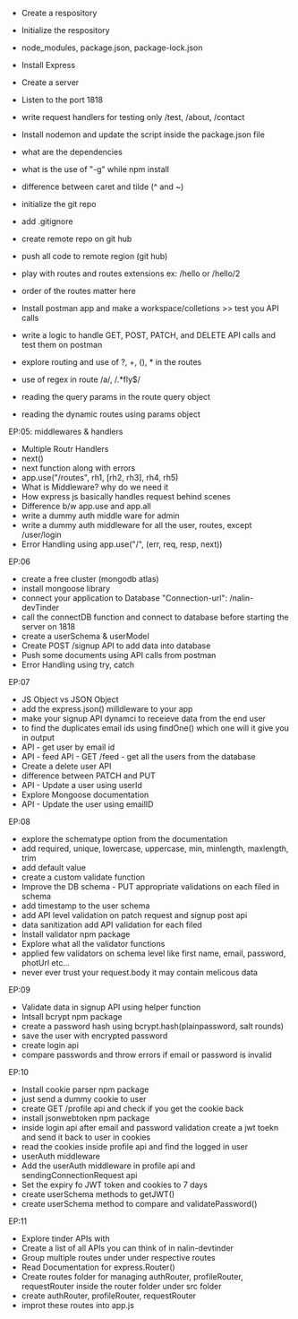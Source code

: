 - Create a respository
- Initialize the respository
- node_modules, package.json, package-lock.json
- Install Express
- Create a server
- Listen to the port 1818
- write request handlers for testing only /test, /about, /contact
- Install nodemon and update the script inside the package.json file
- what are the dependencies
- what is the use of "-g" while npm install
- difference between caret and tilde (^ and ~)


- initialize the git repo
- add .gitignore
- create remote repo on git hub
- push all code to remote region (git hub)
- play with routes and routes extensions ex: /hello  or /hello/2
- order of the routes matter here
- Install postman app and make a workspace/colletions >> test you API calls
- write a logic to handle GET, POST, PATCH, and DELETE API calls and test them on postman
- explore routing and use of ?, +, (), * in the routes
- use of regex in route /a/, /.*fly$/
- reading the query params in the route query object
- reading the dynamic routes using params object

EP:05: middlewares & handlers
- Multiple Routr Handlers
- next()
- next function along with errors
- app.use("/routes", rh1, [rh2, rh3], rh4, rh5)
- What is Middleware? why do we need it
- How express js basically handles request behind scenes
- Difference b/w app.use and app.all
- write a dummy auth middle ware for admin
- write a dummy auth middleware for all the user, routes, except /user/login
- Error Handling using app.use("/", (err, req, resp, next))


EP:06
- create a free cluster (mongodb atlas)
- install mongoose library
- connect your application to Database "Connection-url": /nalin-devTinder
- call the connectDB function and connect  to database before starting the server on 1818
- create a userSchema & userModel
- Create POST /signup  API to add  data into database
- Push some documents using API calls from postman
- Error Handling using try, catch

EP:07
- JS Object vs JSON Object
- add the express.json() milldleware to your app
- make your signup API  dynamci to receieve data from the end user
- to find the duplicates email ids using findOne() which one will it give you in output
- API - get user by email id
- API - feed API - GET /feed - get all the users from  the database
- Create a delete user API
- difference between PATCH and  PUT
- API - Update a user using userId
- Explore Mongoose documentation
- API - Update the user using emailID

EP:08
- explore the schematype option from the documentation
- add required, unique, lowercase, uppercase, min, minlength, maxlength, trim
- add default value
- create a custom validate function
- Improve the DB schema - PUT  appropriate validations on each filed in schema
- add timestamp to the user schema
- add API level validation on patch request and signup post api
- data sanitization add API validation for each filed
- Install validator npm package
- Explore what all the validator functions
- applied few validators on schema level like first name, email, password, photUrl etc...
- never ever trust your request.body it may contain melicous data

EP:09
- Validate data in signup API using helper function
- Intsall bcrypt npm package
- create a password hash using bcrypt.hash(plainpassword, salt rounds)
- save the user with encrypted password
- create login api 
- compare passwords and throw errors if email or password is invalid

EP:10
- Install cookie parser npm package
- just send a dummy cookie to user
- create GET /profile api and check if you get the cookie back 
- install jsonwebtoken npm package
- inside login api after email and password validation create a jwt toekn and send it back to user in cookies
- read the cookies inside profile api and find the logged in user
- userAuth middleware
- Add the userAuth middleware in profile api and sendingConnectionRequest api
- Set the expiry fo JWT token and cookies to 7 days
- create userSchema methods to getJWT()
- create userSchema method to compare and validatePassword()

EP:11
- Explore tinder APIs with
- Create a list of all APIs you can think of in nalin-devtinder
- Group multiple routes under under respective routes
- Read Documentation for express.Router()
- Create routes folder for managing authRouter, profileRouter, requestRouter inside the router folder under src folder
- create authRouter, profileRouter, requestRouter
- improt these routes into app.js
